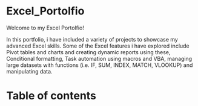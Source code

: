# Excel_Portolfio

Welcome to my Excel Portolfio!

In this portfolio, i have included a variety of projects to showcase my advanced Excel skills. Some of the Excel features i have explored include Pivot tables and charts and creating dynamic reports using these, Conditional formatting, Task automation using macros and VBA, managing large datasets with functions (i.e. IF, SUM, INDEX, MATCH, VLOOKUP) and manipulating data.

# Table of contents
